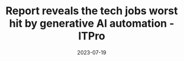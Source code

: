 ---
category:
- .nan
date: 2023-07-19
keyword_suggestion: ubuntu install docker
post_inspiration: https://www.itpro.com/technology/artificial-intelligence/report-reveals-the-tech-jobs-worst-hit-by-generative-ai-automation
silot_terms: digital automation
title: Report reveals the tech jobs worst hit by generative AI <b>automation</b> -
  ITPro
---